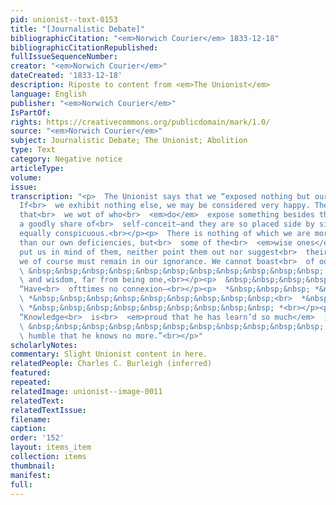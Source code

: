 ```yaml
---
pid: unionist--text-0153
title: "[Journalistic Debate]"
bibliographicCitation: "<em>Norwich Courier</em> 1833-12-18"
bibliographicCitationRepublished: 
fullIssueSequenceNumber: 
creator: "<em>Norwich Courier</em>"
dateCreated: '1833-12-18'
description: Riposte to content from <em>The Unionist</em>
language: English
publisher: "<em>Norwich Courier</em>"
IsPartOf: 
rights: https://creativecommons.org/publicdomain/mark/1.0/
source: "<em>Norwich Courier</em>"
subject: Journalistic Debate; The Unionist; Abolition
type: Text
category: Negative notice
articleType: 
volume: 
issue: 
transcription: "<p>  The Unionist says that we “exposed nothing but our own ignorance”—Indeed?
  If<br>  we exhibit nothing else, we may be considered very happy. There are some
  that<br>  we wot of who<br>  <em>do</em>  expose something besides their ignorance—videlicet,
  a goodly share of<br>  self-conceit—and they are so placed side by side as to be
  equally conspicuous.<br></p><p>  There is nothing of which we are more sensible
  than our own deficiencies, but<br>  some of the<br>  <em>wise ones</em>  who occasionally
  put us in mind of them, neither point them out nor suggest<br>  their remedy, &amp;
  we of course must remain in our ignorance. We cannot boast<br>  of our acquirements.<br></p><p>
  \ &nbsp;&nbsp;&nbsp;&nbsp;&nbsp;&nbsp;&nbsp;&nbsp;&nbsp;&nbsp;&nbsp; “Knowledge<br>
  \ and wisdom, far from being one,<br></p><p>  &nbsp;&nbsp;&nbsp;&nbsp;&nbsp;&nbsp;&nbsp;&nbsp;&nbsp;&nbsp;&nbsp;
  “Have<br>  ofttimes no connexion—<br></p><p>  *&nbsp;&nbsp;&nbsp; *&nbsp;&nbsp;&nbsp;&nbsp;&nbsp;&nbsp;&nbsp;&nbsp;&nbsp;<br>
  \ *&nbsp;&nbsp;&nbsp;&nbsp;&nbsp;&nbsp;&nbsp;&nbsp;&nbsp;<br>  *&nbsp;&nbsp;&nbsp;&nbsp;&nbsp;&nbsp;&nbsp;&nbsp;&nbsp;<br>
  \ *&nbsp;&nbsp;&nbsp;&nbsp;&nbsp;&nbsp;&nbsp;&nbsp;&nbsp; *<br></p><p>  &nbsp;&nbsp;&nbsp;&nbsp;&nbsp;&nbsp;&nbsp;&nbsp;&nbsp;&nbsp;&nbsp;
  “Knowledge<br>  is<br>  <em>proud that he has learn’d so much</em>  ;<br></p><p>
  \ &nbsp;&nbsp;&nbsp;&nbsp;&nbsp;&nbsp;&nbsp;&nbsp;&nbsp;&nbsp;&nbsp; “Wisdom is<br>
  \ humble that he knows no more.”<br></p>"
scholarlyNotes: 
commentary: Slight Unionist content in here.
relatedPeople: Charles C. Burleigh (inferred)
featured: 
repeated: 
relatedImage: unionist--image-0011
relatedText: 
relatedTextIssue: 
filename: 
caption: 
order: '152'
layout: items_item
collection: items
thumbnail: 
manifest: 
full: 
---
```

